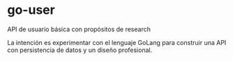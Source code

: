# go-user
API de usuario básica con propósitos de research

La intención es experimentar con el lenguaje GoLang para construir una API con persistencia de datos y un diseño profesional.